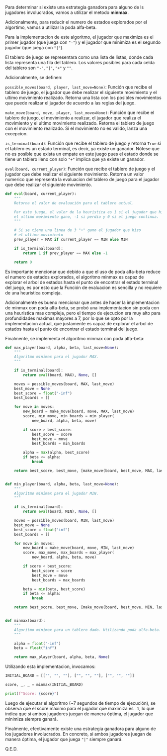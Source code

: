 Para determinar si existe una estrategia ganadora para alguno de ls jugadores involucrados, vamos a utilizar el metodo **minmax**.

Adicionalmente, para reducir el numero de estados explorados por el algortimo, vamos a utilizar la poda alfa-beta.

Para la implementacion de este algoritmo, el jugador que maximiza es el primer jugador (que juega con `"-"`) y el jugador que minimiza es el segundo jugador (que juega con `"|"`).

El tablero de juego se representara como una lista de listas, donde cada lista representa una fila del tablero. Los valores posibles para cada celda del tablero son `"-"`, `"|"`, `"+"` y `""`.

Adicionalmente, se definen:

`possible_moves(board, player, last_move=None)`: Función que recibe el tablero de juego, el jugador que debe realizar el siguiente movimiento y el ultimo movimiento realizado. Retorna una lista con los posibles movimientos que puede realizar el jugador de acuerdo a las reglas del juego.

`make_move(board, move, player, last_move=None)`: Función que recibe el tablero de juego, el movimiento a realizar, el jugador que realiza el movimiento y el ultimo movimiento realizado. Retorna el tablero de juego con el movimiento realizado. Si el movimiento no es valido, lanza una excepcion.

`is_terminal(board)`: Función que recibe el tablero de juego y retorna `True` si el tablero es un estado terminal, es decir, ya existe un ganador. Nótese que no es posible que exista un empate en este juego pues el estado donde se tiene un tablero lleno con solo `"+"` implica que ya existe un ganador.

`eval(board, current_player)`: Función que recibe el tablero de juego y el jugador que debe realizar el siguiente movimiento. Retorna un valor numerico que representa la evaluacion del tablero de juego para el jugador que debe realizar el siguiente movimiento.

```python
def eval(board, current_player):
    """
    Retorna el valor de evaluación para el tablero actual.

    Par este juego, el valor de la heuristica es 1 si el jugador que hizo
    el ultimo movimiento gano, -1 si perdio y 0 si el juego continua.
    """

    # Si se tiene una linea de 3 "+" gano el jugador que hizo
    # el ultimo movimiento
    prev_player = MAX if current_player == MIN else MIN

    if is_terminal(board):
        return 1 if prev_player == MAX else -1

    return 0
```

Es importante mencionar que debido a que el uso de poda alfa-beta reduce el numero de estados explorados, el algoritmo minmax es capaz de explorar el arbol de estados hasta el punto de encontrar el estado terminal del juego, es por esto que la Función de evaluacion es sencilla y no requiere de una heuristica compleja.

Adicionalmente es bueno mencionar que antes de hacer la implementacion de minmax con poda alfa-beta, se probó una implementacion sin poda con una heuristica mas compleja, pero el tiempo de ejecucion era muy alto para profundidades maximas mayores a 7, por lo que se opto por la implementacion actual, que justamente es capaz de explorar el arbol de estados hasta el punto de encontrar el estado terminal del juego.

Finalmente, se implementa el algoritmo minmax con poda alfa-beta:

```python
def max_player(board, alpha, beta, last_move=None):
    """
    Algoritmo minimax para el jugador MAX.
    """

    if is_terminal(board):
        return eval(board, MAX), None, []

    moves = possible_moves(board, MAX, last_move)
    best_move = None
    best_score = float("-inf")
    best_boards = []

    for move in moves:
        new_board = make_move(board, move, MAX, last_move)
        score, min_move, min_boards = min_player(
            new_board, alpha, beta, move)

        if score > best_score:
            best_score = score
            best_move = move
            best_boards = min_boards

        alpha = max(alpha, best_score)
        if beta <= alpha:
            break

    return best_score, best_move, [make_move(board, best_move, MAX, last_move)] + best_boards


def min_player(board, alpha, beta, last_move=None):
    """
    Algoritmo minimax para el jugador MIN.
    """

    if is_terminal(board):
        return eval(board, MIN), None, []

    moves = possible_moves(board, MIN, last_move)
    best_move = None
    best_score = float("inf")
    best_boards = []

    for move in moves:
        new_board = make_move(board, move, MIN, last_move)
        score, max_move, max_boards = max_player(
            new_board, alpha, beta, move)

        if score < best_score:
            best_score = score
            best_move = move
            best_boards = max_boards

        beta = min(beta, best_score)
        if beta <= alpha:
            break

    return best_score, best_move, [make_move(board, best_move, MIN, last_move)] + best_boards


def minmax(board):
    """
    Algoritmo minimax para un tablero dado. Utilizando poda alfa-beta.
    """

    alpha = float("-inf")
    beta = float("inf")

    return max_player(board, alpha, beta, None)
```

Utilizando esta implementacion, invocamos:

```python
INITIAL_BOARD = [["", "", ""], ["", "", ""], ["", "", ""]]

score, _, _ = minmax(INITIAL_BOARD)

print(f"Score: {score}")
```

Luego de ejecutar el algoritmo (~7 segundos de tiempo de ejecución), se observa que el score máximo para el jugador que maximiza es `-1`, lo que indica que si ambos jugadores juegan de manera óptima, el jugador que minimiza siempre ganará.

Finalmente, efectivamente existe una estrategia ganadora para alguno de los jugadores involucrados. En concreto, si ambos jugadores juegan de manera óptima, el jugador que juega `"|"` siempre ganará.

Q.E.D.
